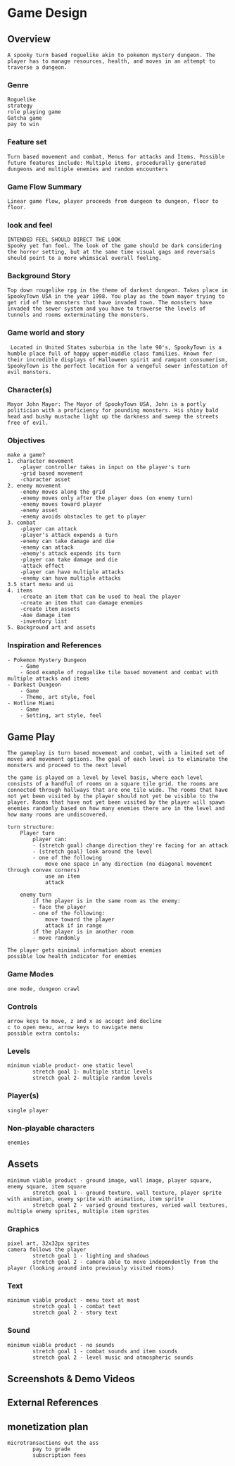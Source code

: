 # Game Design

## Overview
	A spooky turn based roguelike akin to pokemon mystery dungeon. The player has to manage resources, health, and moves in an attempt to traverse a dungeon.

### Genre
	Roguelike
	strategy
	role playing game
	Gatcha game
	pay to win

### Feature set
	Turn based movement and combat, Menus for attacks and Items. Possible future features include: Multiple items, procedurally generated dungeons and multiple enemies and random encounters

### Game Flow Summary
	Linear game flow, player proceeds from dungeon to dungeon, floor to floor. 

### look and feel
	INTENDED FEEL SHOULD DIRECT THE LOOK
	Spooky yet fun feel. The look of the game should be dark considering the horror setting, but at the same time visual gags and reversals should point to a more whimsical overall feeling.

### Background Story
	Top down rougelike rpg in the theme of darkest dungeon. Takes place in SpookyTown USA in the year 1998. You play as the town mayor trying to get rid of the monsters that have invaded town. The monsters have invaded the sewer system and you have to traverse the levels of tunnels and rooms exterminating the monsters.

### Game world and story
	 Located in United States suburbia in the late 90's, SpookyTown is a humble place full of happy upper-middle class families. Known for their incredible displays of Halloween spirit and rampant consumerism, SpookyTown is the perfect location for a vengeful sewer infestation of evil monsters.

### Character(s)
	Mayor John Mayor: The Mayor of SpookyTown USA, John is a portly politician with a proficiency for pounding monsters. His shiny bald head and bushy mustache light up the darkness and sweep the streets free of evil.

### Objectives
	make a game?
	1. character movement
		-player controller takes in input on the player's turn
		-grid based movement
		-character asset
	2. enemy movement
		-enemy moves along the grid
		-enemy moves only after the player does (on enemy turn)
		-enemy moves toward player
		-enemy asset
		-enemy avoids obstacles to get to player
	3. combat
		-player can attack
		-player's attack expends a turn
		-enemy can take damage and die
		-enemy can attack
		-enemy's attack expends its turn
		-player can take damage and die
		-attack effect
		-player can have multiple attacks
		-enemy can have multiple attacks
	3.5 start menu and ui
	4. items
		-create an item that can be used to heal the player
		-create an item that can damage enemies 
		-create item assets
		-Aoe damage item
		-inventory list
	5. Background art and assets

### Inspiration and References
	- Pokemon Mystery Dungeon
		- Game
		- Good example of roguelike tile based movement and combat with multiple attacks and items
	- Darkest Dungeon
		- Game
		- Theme, art style, feel
	- Hotline Miami
		- Game
		- Setting, art style, feel

## Game Play
	The gameplay is turn based movement and combat, with a limited set of moves and movement options. The goal of each level is to eliminate the monsters and proceed to the next level
    
    the game is played on a level by level basis, where each level consists of a handful of rooms on a square tile grid. the rooms are connected through hallways that are one tile wide. The rooms that have not yet been visited by the player should not yet be visible to the player. Rooms that have not yet been visited by the player will spawn enemies randomly based on how many enemies there are in the level and how many rooms are undiscovered. 
    
    turn structure:
        Player turn
            player can:
            - (stretch goal) change direction they're facing for an attack
            - (stretch goal) look around the level
            - one of the following
                move one space in any direction (no diagonal movement through convex corners)
                use an item
                attack
                
        enemy turn
            if the player is in the same room as the enemy:
            - face the player
            - one of the following:
                move toward the player
                attack if in range
            if the player is in another room
            - move randomly
            
    The player gets minimal information about enemies
    possible low health indicator for enemies
                
### Game Modes
	one mode, dungeon crawl

### Controls
	arrow keys to move, z and x as accept and decline
	c to open menu, arrow keys to navigate menu
    possible extra contols: 

### Levels
	minimum viable product- one static level
    		stretch goal 1- multiple static levels
    		stretch goal 2- multiple random levels

### Player(s)
	single player

### Non-playable characters
	enemies

## Assets
	minimum viable product - ground image, wall image, player square, enemy square, item square
    		stretch goal 1 - ground texture, wall texture, player sprite with animation, enemy sprite with animation, item sprite
    		stretch goal 2 - varied ground textures, varied wall textures, multiple enemy sprites, multiple item sprites

### Graphics
	pixel art, 32x32px sprites
    camera follows the player
    		stretch goal 1 - lighting and shadows
            stretch goal 2 - camera able to move independently from the player (looking around into previously visited rooms)

### Text
	minimum viable product - menu text at most
    		stretch goal 1 - combat text
    		stretch goal 2 - story text

### Sound
	minimum viable product - no sounds
    		stretch goal 1 - combat sounds and item sounds
    		stretch goal 2 - level music and atmospheric sounds

## Screenshots & Demo Videos


## External References


## monetization plan
	microtransactions out the ass
    		pay to grade
			subscription fees